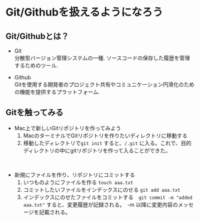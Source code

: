 # Git/Githubを扱えるようになろう
## Git/Githubとは？ <br>
+ Git<br>
分散型バージョン管理システムの一種. 
ソースコードの保存した履歴を管理するためのツール.<br>

+ Github<br>
Gitを使用する開発者のプロジェクト共有やコミュニケーション円滑化のための機能を提供するプラットフォーム. <br>

## Gitを触ってみる
+ Mac上で新しいGitリポジトリを作ってみよう<br>
    1. MacのターミナルでGitリポジトリを作りたいディレクトリに移動する
    2. 移動したディレクトリで`git init` すると、`/.git` に入る。これで、目的ディレクトリの中にgitリポジトリを作って入ることができた。<br>
<br>

+ 新規にファイルを作り、リポジトリにコミットする<br>
    1. いつものようにファイルを作る `touch aaa.txt` <br>
    2. コミットしたいファイルをインデックスにのせる `git add aaa.txt` <br>
    3. インデックスにのせたファイルをコミットする　`git commit -m "added aaa.txt"` すると、変更履歴が記録される。　-m 以降に変更内容のメッセージを記載される。
